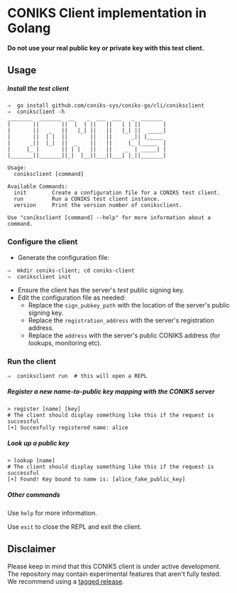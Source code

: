 # CONIKS Client implementation in Golang
__Do not use your real public key or private key with this test client.__

## Usage

##### Install the test client
```
⇒  go install github.com/coniks-sys/coniks-go/cli/coniksclient
⇒  coniksclient -h
________  _______  __    _  ___  ___   _  _______
|       ||       ||  |  | ||   ||   | | ||       |
|       ||   _   ||   |_| ||   ||   |_| ||  _____|
|       ||  | |  ||       ||   ||      _|| |_____
|      _||  |_|  ||  _    ||   ||     |_ |_____  |
|     |_ |       || | |   ||   ||    _  | _____| |
|_______||_______||_|  |__||___||___| |_||_______|

Usage:
  coniksclient [command]

Available Commands:
  init        Create a configuration file for a CONIKS test client.
  run         Run a CONIKS test client instance.
  version     Print the version number of coniksclient.

Use "coniksclient [command] --help" for more information about a command.
```

### Configure the client

- Generate the configuration file:
```
⇒  mkdir coniks-client; cd coniks-client
⇒  coniksclient init
```
- Ensure the client has the server's *test* public signing key.
- Edit the configuration file as needed:
    - Replace the `sign_pubkey_path` with the location of the server's public signing key.
    - Replace the `registration_address` with the server's registration address.
    - Replace the `address` with the server's public CONIKS address (for lookups, monitoring etc).

### Run the client

```
⇒  coniksclient run  # this will open a REPL
```

##### Register a new name-to-public key mapping with the CONIKS server
```
> register [name] [key]
# The client should display something like this if the request is successful
[+] Succesfully registered name: alice
```

##### Look up a public key
```
> lookup [name]
# The client should display something like this if the request is successful
[+] Found! Key bound to name is: [alice_fake_public_key]
```

##### Other commands

Use `help` for more information.

Use `exit` to close the REPL and exit the client.

## Disclaimer
Please keep in mind that this CONIKS client is under active development.
The repository may contain experimental features that aren't fully tested.
We recommend using a [tagged release](https://github.com/coniks-sys/coniks-go/releases).
